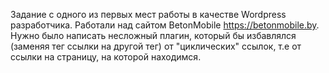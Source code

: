 Задание с одного из первых мест работы в качестве Wordpress разработчика. Работали над сайтом BetonMobile https://betonmobile.by. Нужно было написать несложный плагин, который бы избавлялся (заменяя тег ссылки на другой тег) от "циклических" ссылок,
т.е от ссылки на страницу, на которой находимся. 
